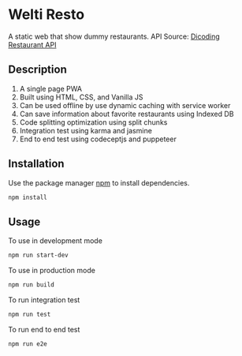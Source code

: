 # Welti Resto

A static web that show dummy restaurants. 
API Source: [Dicoding Restaurant API](https://restaurant-api.dicoding.dev/)

## Description
1. A single page PWA
2. Built using HTML, CSS, and Vanilla JS
3. Can be used offline by use dynamic caching with service worker
4. Can save information about favorite restaurants using Indexed DB
5. Code splitting optimization using split chunks
6. Integration test using karma and jasmine
7. End to end test using codeceptjs and puppeteer

## Installation

Use the package manager [npm](https://www.npmjs.com/) to install dependencies.

```bash
npm install
```

## Usage

To use in development mode
```bash
npm run start-dev
```
To use in production mode
```bash
npm run build
```
To run integration test
```bash
npm run test
```
To run end to end test
```bash
npm run e2e
```